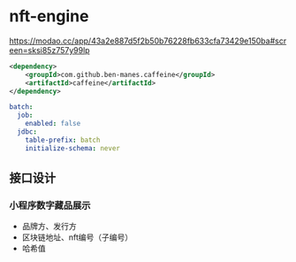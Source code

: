 # nft-engine

https://modao.cc/app/43a2e887d5f2b50b76228fb633cfa73429e150ba#screen=sksi85z757y99lp

```xml
<dependency>
    <groupId>com.github.ben-manes.caffeine</groupId>
    <artifactId>caffeine</artifactId>
</dependency>
```

```yaml
batch:
  job:
    enabled: false
  jdbc:
    table-prefix: batch
    initialize-schema: never
```

## 接口设计

### 小程序数字藏品展示

- 品牌方、发行方
- 区块链地址、nft编号（子编号）
- 哈希值
